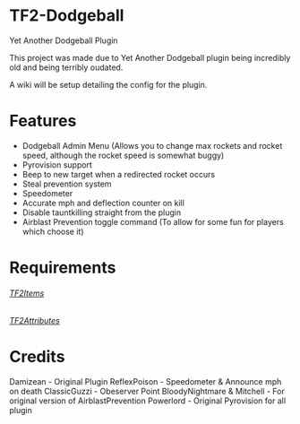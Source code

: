 # TF2-Dodgeball

Yet Another Dodgeball Plugin

This project was made due to Yet Another Dodgeball plugin being incredibly old and being terribly oudated.

A wiki will be setup detailing the config for the plugin.

# Features

- Dodgeball Admin Menu (Allows you to change max rockets and rocket speed, although the rocket speed is somewhat buggy)
- Pyrovision support
- Beep to new target when a redirected rocket occurs
- Steal prevention system
- Speedometer
- Accurate mph and deflection counter on kill
- Disable tauntkilling straight from the plugin
- Airblast Prevention toggle command (To allow for some fun for players which choose it)

# Requirements

###### [TF2Items](https://forums.alliedmods.net/showthread.php?p=1050170) ######

###### [TF2Attributes](https://forums.alliedmods.net/showthread.php?t=210221) ######

# Credits

Damizean - Original Plugin
ReflexPoison - Speedometer & Announce mph on death
ClassicGuzzi - Obeserver Point
BloodyNightmare & Mitchell - For original version of AirblastPrevention
Powerlord - Original Pyrovision for all plugin

